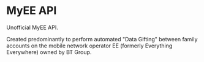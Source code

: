 # MyEE API
Unofficial MyEE API.

Created predominantly to perform automated "Data Gifting" between family accounts on the mobile network operator EE (formerly Everything Everywhere) owned by BT Group.